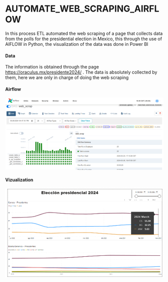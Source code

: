 # AUTOMATE_WEB_SCRAPING_AIRFLOW

In this process ETL automated the web scraping of a page that collects data from the polls for the presidential election in Mexico, this through the use of AIFLOW in Python, the visualization of the data was done in Power BI

#### Data 

The information is obtained through the page https://oraculus.mx/presidente2024/ . The data is absolutely collected by them, here we are only in charge of doing the web scraping

#### Airflow 

![alt text](https://github.com/dariog721/AUTOMATE_WEB_SCRAPING_AIRFLOW/blob/main/AIRFLOW.png)

#### Vizualization 
![alt text](https://github.com/dariog721/AUTOMATE_WEB_SCRAPING_AIRFLOW/blob/main/DASHBOARD.png)


